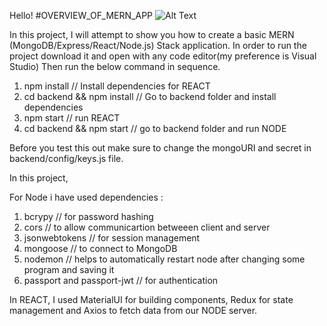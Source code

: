 Hello!
#OVERVIEW_OF_MERN_APP
![Alt Text](https://i.imgur.com/dkbrU9T.gifv)

In this project, I will attempt to show you how to create a basic MERN (MongoDB/Express/React/Node.js) Stack application. In order to run the project download it and open with any code editor(my preference is Visual Studio)
Then run the below command in sequence.

1. npm install                 // Install dependencies for REACT
2. cd backend && npm install   // Go to backend folder and install dependencies
3. npm start                   // run REACT 
3. cd backend && npm start     // go to backend folder and run NODE 

 Before you test this out make sure to change the mongoURI and secret in backend/config/keys.js file.
 
 In this project,
 
 For Node i have used dependencies :
 1. bcrypy                     // for password hashing
 2. cors                       // to allow communicartion betweeen client and server
 3. jsonwebtokens              // for session management
 4. mongoose                   // to connect to MongoDB
 5. nodemon                    // helps to automatically restart node after changing some program and saving it
 6. passport and passport-jwt  // for authentication
  
In REACT, I used MaterialUI for building components, Redux for state management and Axios to fetch data from our NODE server.

